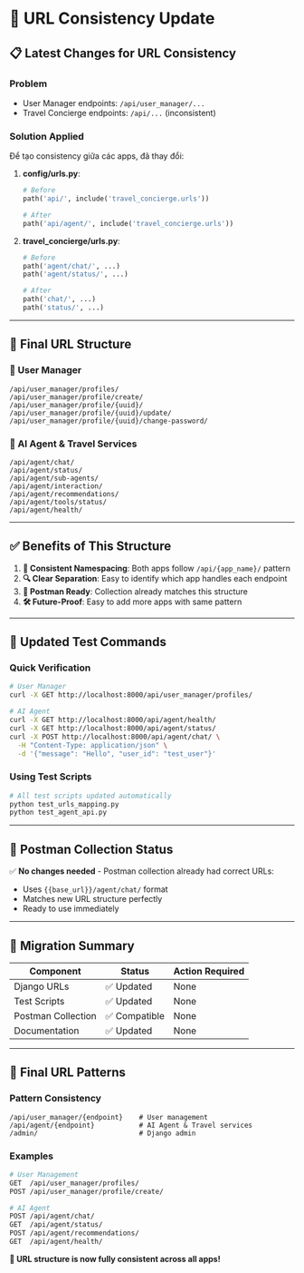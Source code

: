 # 🔄 URL Consistency Update

## 📋 **Latest Changes for URL Consistency**

### **Problem**
- User Manager endpoints: `/api/user_manager/...`
- Travel Concierge endpoints: `/api/...` (inconsistent)

### **Solution Applied**
Để tạo consistency giữa các apps, đã thay đổi:

1. **config/urls.py**:
   ```python
   # Before
   path('api/', include('travel_concierge.urls'))

   # After
   path('api/agent/', include('travel_concierge.urls'))
   ```

2. **travel_concierge/urls.py**:
   ```python
   # Before
   path('agent/chat/', ...)
   path('agent/status/', ...)

   # After
   path('chat/', ...)
   path('status/', ...)
   ```

---

## 🔗 **Final URL Structure**

### **👤 User Manager**
```
/api/user_manager/profiles/
/api/user_manager/profile/create/
/api/user_manager/profile/{uuid}/
/api/user_manager/profile/{uuid}/update/
/api/user_manager/profile/{uuid}/change-password/
```

### **🤖 AI Agent & Travel Services**
```
/api/agent/chat/
/api/agent/status/
/api/agent/sub-agents/
/api/agent/interaction/
/api/agent/recommendations/
/api/agent/tools/status/
/api/agent/health/
```

---

## ✅ **Benefits of This Structure**

1. **🎯 Consistent Namespacing**: Both apps follow `/api/{app_name}/` pattern
2. **🔍 Clear Separation**: Easy to identify which app handles each endpoint
3. **📱 Postman Ready**: Collection already matches this structure
4. **🛠️ Future-Proof**: Easy to add more apps with same pattern

---

## 🧪 **Updated Test Commands**

### **Quick Verification**
```bash
# User Manager
curl -X GET http://localhost:8000/api/user_manager/profiles/

# AI Agent
curl -X GET http://localhost:8000/api/agent/health/
curl -X GET http://localhost:8000/api/agent/status/
curl -X POST http://localhost:8000/api/agent/chat/ \
  -H "Content-Type: application/json" \
  -d '{"message": "Hello", "user_id": "test_user"}'
```

### **Using Test Scripts**
```bash
# All test scripts updated automatically
python test_urls_mapping.py
python test_agent_api.py
```

---

## 📱 **Postman Collection Status**

✅ **No changes needed** - Postman collection already had correct URLs:
- Uses `{{base_url}}/agent/chat/` format
- Matches new URL structure perfectly
- Ready to use immediately

---

## 🔄 **Migration Summary**

| Component | Status | Action Required |
|-----------|--------|-----------------|
| Django URLs | ✅ Updated | None |
| Test Scripts | ✅ Updated | None |
| Postman Collection | ✅ Compatible | None |
| Documentation | ✅ Updated | None |

---

## 🎯 **Final URL Patterns**

### **Pattern Consistency**
```
/api/user_manager/{endpoint}    # User management
/api/agent/{endpoint}           # AI Agent & Travel services
/admin/                         # Django admin
```

### **Examples**
```bash
# User Management
GET  /api/user_manager/profiles/
POST /api/user_manager/profile/create/

# AI Agent
POST /api/agent/chat/
GET  /api/agent/status/
POST /api/agent/recommendations/
GET  /api/agent/health/
```

**🎉 URL structure is now fully consistent across all apps!**